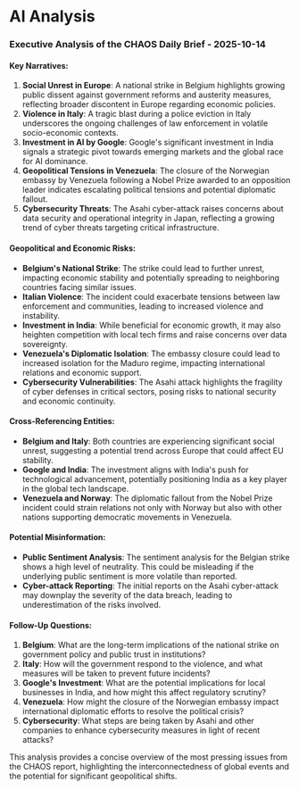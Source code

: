 # AI Analysis

### Executive Analysis of the CHAOS Daily Brief - 2025-10-14

#### Key Narratives:
1. **Social Unrest in Europe**: A national strike in Belgium highlights growing public dissent against government reforms and austerity measures, reflecting broader discontent in Europe regarding economic policies.
2. **Violence in Italy**: A tragic blast during a police eviction in Italy underscores the ongoing challenges of law enforcement in volatile socio-economic contexts.
3. **Investment in AI by Google**: Google's significant investment in India signals a strategic pivot towards emerging markets and the global race for AI dominance.
4. **Geopolitical Tensions in Venezuela**: The closure of the Norwegian embassy by Venezuela following a Nobel Prize awarded to an opposition leader indicates escalating political tensions and potential diplomatic fallout.
5. **Cybersecurity Threats**: The Asahi cyber-attack raises concerns about data security and operational integrity in Japan, reflecting a growing trend of cyber threats targeting critical infrastructure.

#### Geopolitical and Economic Risks:
- **Belgium's National Strike**: The strike could lead to further unrest, impacting economic stability and potentially spreading to neighboring countries facing similar issues.
- **Italian Violence**: The incident could exacerbate tensions between law enforcement and communities, leading to increased violence and instability.
- **Investment in India**: While beneficial for economic growth, it may also heighten competition with local tech firms and raise concerns over data sovereignty.
- **Venezuela's Diplomatic Isolation**: The embassy closure could lead to increased isolation for the Maduro regime, impacting international relations and economic support.
- **Cybersecurity Vulnerabilities**: The Asahi attack highlights the fragility of cyber defenses in critical sectors, posing risks to national security and economic continuity.

#### Cross-Referencing Entities:
- **Belgium and Italy**: Both countries are experiencing significant social unrest, suggesting a potential trend across Europe that could affect EU stability.
- **Google and India**: The investment aligns with India's push for technological advancement, potentially positioning India as a key player in the global tech landscape.
- **Venezuela and Norway**: The diplomatic fallout from the Nobel Prize incident could strain relations not only with Norway but also with other nations supporting democratic movements in Venezuela.

#### Potential Misinformation:
- **Public Sentiment Analysis**: The sentiment analysis for the Belgian strike shows a high level of neutrality. This could be misleading if the underlying public sentiment is more volatile than reported.
- **Cyber-attack Reporting**: The initial reports on the Asahi cyber-attack may downplay the severity of the data breach, leading to underestimation of the risks involved.

#### Follow-Up Questions:
1. **Belgium**: What are the long-term implications of the national strike on government policy and public trust in institutions?
2. **Italy**: How will the government respond to the violence, and what measures will be taken to prevent future incidents?
3. **Google's Investment**: What are the potential implications for local businesses in India, and how might this affect regulatory scrutiny?
4. **Venezuela**: How might the closure of the Norwegian embassy impact international diplomatic efforts to resolve the political crisis?
5. **Cybersecurity**: What steps are being taken by Asahi and other companies to enhance cybersecurity measures in light of recent attacks?

This analysis provides a concise overview of the most pressing issues from the CHAOS report, highlighting the interconnectedness of global events and the potential for significant geopolitical shifts.
